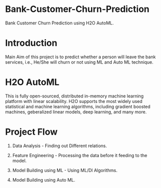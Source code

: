 # Bank-Customer-Churn-Prediction
Bank Customer Churn Prediction using H2O AutoML.

# Introduction
Main Aim of this project is to predict whether a person will leave the bank services, i.e., He/She will churn or not 
using ML and Auto ML technique.

# H2O AutoML
This is fully open-sourced, distributed in-memory machine learning platform with linear scalability. H2O supports the most widely used statistical
and machine learning algorithms, including gradient boosted machines, geberalized linear models, deep learning, and many more.

# Project Flow

1) Data Analysis - Finding out Different relations.

2) Feature Engineering - Processing the data before it feeding to the model.

3) Model Building using ML - Using ML/Dl Algorithms.

4) Model Building using Auto ML. 
